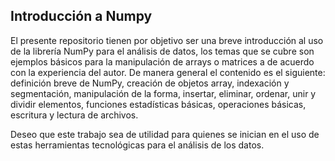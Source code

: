 ## Introducción a Numpy

El presente repositorio tienen por objetivo ser una breve introducción al uso de la librería NumPy para el análisis de datos, los temas que se cubre son ejemplos básicos para la manipulación de arrays o matrices a de acuerdo con la experiencia del autor. De manera general el contenido es el siguiente: definición breve de NumPy, creación de objetos array, indexación y segmentación, manipulación de la forma, insertar, eliminar, ordenar, unir y dividir elementos, funciones estadísticas básicas, operaciones básicas, escritura y lectura de archivos.

Deseo que este trabajo sea de utilidad para quienes se inician en el uso de estas herramientas tecnológicas para el análisis de los datos. 
